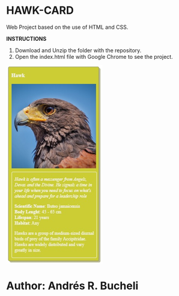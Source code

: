 # HAWK-CARD

Web Project based on the use of HTML and CSS.

<strong>INSTRUCTIONS</strong>

1. Download and Unzip the folder with the repository.
2. Open the index.html file with Google Chrome to see the project.

![Eagle Card](https://raw.githubusercontent.com/ARBUCHELI/HAWK-CARD/master/hawk.jpg)

# Author: Andrés R. Bucheli

